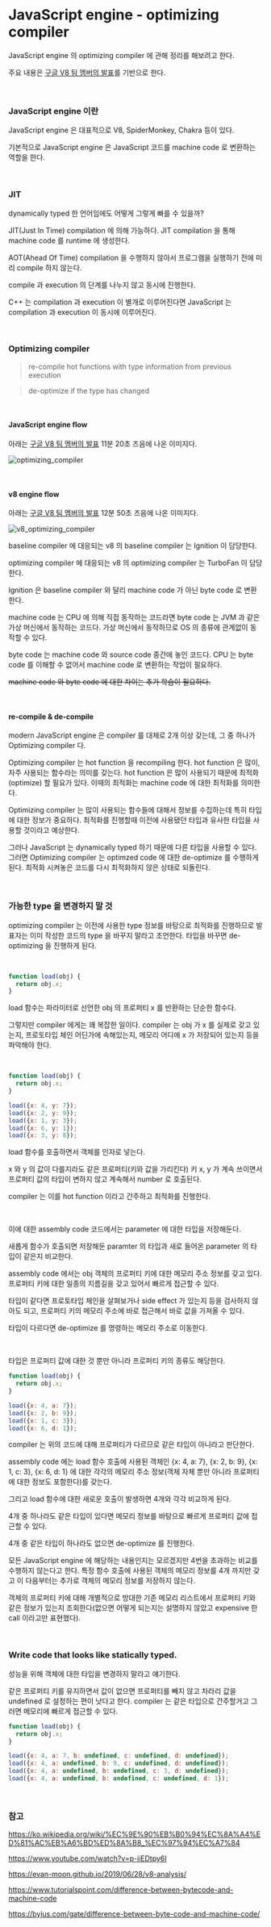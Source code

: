 # JavaScript engine - optimizing compiler

JavaScript engine 의 optimizing compiler 에 관해 정리를 해보려고 한다. 

주요 내용은 [구글 V8 팀 멤버의 발표](https://www.youtube.com/watch?v=p-iiEDtpy6I)를 기반으로 한다.

<br>

### JavaScript engine 이란

JavaScript engine 은 대표적으로 V8, SpiderMonkey, Chakra 등이 있다.

기본적으로 JavaScript engine 은 JavaScript 코드를 machine code 로 변환하는 역할을 한다.

<br>

### JIT

dynamically typed 한 언어임에도 어떻게 그렇게 빠를 수 있을까?

JIT(Just In Time) compilation 에 의해 가능하다. JIT compilation 을 통해 machine code 를 runtime 에 생성한다.

AOT(Ahead Of Time) compilation 을 수행하지 않아서 프로그램을 실행하기 전에 미리 compile 하지 않는다.

compile 과 execution 의 단계를 나누지 않고 동시에 진행한다.

C++ 는 compilation 과 execution 이 별개로 이루어진다면 JavaScript 는 compilation 과 execution 이 동시에 이루어진다.

<br>

### Optimizing compiler

> re-compile hot functions with type information from previous execution

> de-optimize if the type has changed

<br>

#### JavaScript engine flow

아래는 [구글 V8 팀 멤버의 발표](https://www.youtube.com/watch?v=p-iiEDtpy6I) 11분 20초 즈음에 나온 이미지다.

![optimizing_compiler](images/optimizing_compiler.PNG)

<br>

#### v8 engine flow

아래는 [구글 V8 팀 멤버의 발표](https://www.youtube.com/watch?v=p-iiEDtpy6I) 12분 50초 즈음에 나온 이미지다.

![v8_optimizing_compiler](images/v8_optimizing_compiler.PNG)

baseline compiler 에 대응되는 v8 의 baseline compiler 는 Ignition 이 담당한다.

optimizing compiler 에 대응되는 v8 의 optimizing compiler 는 TurboFan 이 담당한다.

Ignition 은 baseline compiler 와 달리 machine code 가 아닌 byte code 로 변환한다.

machine code 는 CPU 에 의해 직접 동작하는 코드라면 byte code 는 JVM 과 같은 가상 머신에서 동작하는 코드다. 가상 머신에서 동작하므로 OS 의 종류에 관계없이 동작할 수 있다.

byte code 는 machine code 와 source code 중간에 놓인 코드다. CPU 는 byte code 를 이해할 수 없어서 machine code 로 변환하는 작업이 필요하다.

~~machine code 와 byte code 에 대한 차이는 추가 학습이 필요하다.~~

<br>

#### re-compile & de-compile

modern JavaScript engine 은 compiler 를 대체로 2개 이상 갖는데, 그 중 하나가 Optimizing compiler 다.

Optimizing compiler 는 hot function 을 recompiling 한다. hot function 은 많이, 자주 사용되는 함수라는 의미를 갖는다. hot function 은 많이 사용되기 때문에 최적화(optimize) 할 필요가 있다. 이때의 최적화는 machine code 에 대한 최적화를 의미한다.

Optimizing compiler 는 많이 사용되는 함수들에 대해서 정보를 수집하는데 특히 타입에 대한 정보가 중요하다. 최적화를 진행할때 이전에 사용됐던 타입과 유사한 타입을 사용할 것이라고 예상한다.

그러나 JavaScript 는 dynamically typed 하기 때문에 다른 타입을 사용할 수 있다. 그러면 Optimizing compiler 는 optimzed code 에 대한 de-optimize 를 수행하게 된다. 최적화 시켜놓은 코드를 다시 최적화하지 않은 상태로 되돌린다.

<br>

### 가능한 type 을 변경하지 말 것

optimizing compiler 는 이전에 사용한 type 정보를 바탕으로 최적화를 진행하므로 발표자는 이미 작성한 코드의 type 을 바꾸지 말라고 조언한다. 타입을 바꾸면 de-optimizing 을 진행하게 된다.

<br>

```javascript
function load(obj) {
  return obj.x;
}
```

load 함수는 파라미터로 선언한 obj 의 프로퍼티 x 를 반환하는 단순한 함수다.

그렇지만 compiler 에게는 꽤 복잡한 일이다. compiler 는 obj 가 x 를 실제로 갖고 있는지, 프로토타입 체인 어딘가에 속해있는지, 메모리 어디에 x 가 저장되어 있는지 등을 파악해야 한다.

<br>

```javascript
function load(obj) {
  return obj.x;
}

load({x: 4, y: 7});
load({x: 2, y: 9});
load({x: 1, y: 3});
load({x: 6, y: 1});
load({x: 3, y: 8});
```

load 함수를 호출하면서 객체를 인자로 넣는다. 

x 와 y 의 값이 다를지라도 같은 프로퍼티(키와 값을 가리킨다) 키 x, y 가 계속 쓰이면서 프로퍼티 값의 타입이 변하지 않고 계속해서 number 로 호출된다.

compiler 는 이를 hot function 이라고 간주하고 최적화를 진행한다.

<br>

이에 대한 assembly code 코드에서는 parameter 에 대한 타입을 저장해둔다. 

새롭게 함수가 호출되면 저장해둔 paramter 의 타입과 새로 들어온 parameter 의 타입이 같은지 비교한다.

assembly code 에서는 obj 객체의 프로퍼티 키에 대한 메모리 주소 정보를 갖고 있다. 프로퍼티 키에 대한 일종의 지름길을 갖고 있어서 빠르게 접근할 수 있다. 

타입이 같다면 프로토타입 체인을 살펴보거나 side effect 가 있는지 등을 검사하지 않아도 되고, 프로퍼티 키의 메모리 주소에 바로 접근해서 바로 값을 가져올 수 있다.

타입이 다르다면 de-optimize 를 명령하는 메모리 주소로 이동한다.

<br>

타입은 프로퍼티 값에 대한 것 뿐만 아니라 프로퍼티 키의 종류도 해당한다.

```javascript
function load(obj) {
  return obj.x;
}

load({x: 4, a: 7});
load({x: 2, b: 9});
load({x: 1, c: 3});
load({x: 6, d: 1});
```

compiler 는 위의 코드에 대해 프로퍼티가 다르므로 같은 타입이 아니라고 판단한다.

assembly code 에는 load 함수 호출에 사용된 객체인 {x: 4, a: 7}, {x: 2, b: 9}, {x: 1, c: 3}, {x: 6, d: 1} 에 대한 각각의 메모리 주소 정보(객체 자체 뿐만 아니라 프로퍼티에 대한 정보도 포함한다)를 갖는다.

그리고 load 함수에 대한 새로운 호출이 발생하면 4개와 각각 비교하게 된다. 

4개 중 하나라도 같은 타입이 있다면 메모리 정보를 바탕으로 빠르게 프로퍼티 값에 접근할 수 있다.

4개 중 같은 타입이 하나라도 없으면 de-optimize 를 진행한다.

모든 JavaScript engine 에 해당하는 내용인지는 모르겠지만 4번을 초과하는 비교를 수행하지 않는다고 한다. 특정 함수 호출에 사용된 객체의 메모리 정보를 4개 까지만 갖고 이 다음부터는 추가로 객체의 메모리 정보를 저장하지 않는다.

객체의 프로퍼티 키에 대해 개별적으로 방대한 기존 메모리 리스트에서 프로퍼티 키와 같은 정보가 있는지 조회한다(없으면 어떻게 되는지는 설명하지 않았고 expensive 한 call 이라고만 표현했다).

<br>

### Write code that looks like statically typed.

성능을 위해 객체에 대한 타입을 변경하지 말라고 얘기한다.

같은 프로퍼티 키를 유지하면서 값이 없으면 프로퍼티를 빼지 않고 차라리 값을 undefined 로 설정하는 편이 낫다고 한다. compiler 는 같은 타입으로 간주할거고 그러면 메모리에 빠르게 접근할 수 있다.

```javascript
function load(obj) {
  return obj.x;
}

load({x: 4, a: 7, b: undefined, c: undefined, d: undefined});
load({x: 4, a: undefined, b: 9, c: undefined, d: undefined});
load({x: 4, a: undefined, b: undefined, c: 3, d: undefined});
load({x: 4, a: undefined, b: undefined, c: undefined, d: 1});
```

<br>

### 참고

https://ko.wikipedia.org/wiki/%EC%9E%90%EB%B0%94%EC%8A%A4%ED%81%AC%EB%A6%BD%ED%8A%B8_%EC%97%94%EC%A7%84

https://www.youtube.com/watch?v=p-iiEDtpy6I

https://evan-moon.github.io/2019/06/28/v8-analysis/

https://www.tutorialspoint.com/difference-between-bytecode-and-machine-code

https://byjus.com/gate/difference-between-byte-code-and-machine-code/


